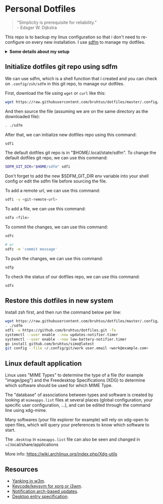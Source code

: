 # Personal Dotfiles

> “Simplicity is prerequisite for reliability.”<br>
> \- Edsger W. Dijkstra

This repo is to backup my linux configuration so that i don't need to
re-configure on every new installation.
I use [sdfm](.config/zsh/sdfm) to manage my dotfiles.

<details>
<summary><strong>Some details about my setup</strong></summary>

Category             | Name
---                  | ---
Operating system     | [Arch linux](https://archlinux.org/)
Window manager       | [i3](https://github.com/i3/i3)
Text editor          | [Vim](https://github.com/vim/vim)<br> [Neovim](https://github.com/neovim/neovim) (no longer using)
Terminal emulator    | [st](https://st.suckless.org)<br> [Alacritty](https://github.com/alacritty/alacritty) (no longer using)
Terminal multiplexer | [Tmux](https://github.com/tmux/tmux)
Shell                | [Zsh](https://zsh.sourceforge.io/Doc/Release/index.html) (interactive)<br> [Bash](https://www.gnu.org/software/bash/)
Shell prompt         | [Custom zsh prompt](https://github.com/bruhtus/dotfiles/blob/master/.config/zsh/prompt)<br> [Starship](https://starship.rs/) (no longer using)<br> [Powerlevel10k](https://github.com/romkatv/powerlevel10k) (no longer using)
Shell plugin manager | [Minzsh](https://github.com/bruhtus/dotfiles/blob/master/.config/zsh/minzsh)<br> [Zplug](https://github.com/zplug/zplug) (no longer using)
Package manager      | [Pacman](https://wiki.archlinux.org/title/pacman)<br> [Yay (AUR helper)](https://github.com/Jguer/yay)
Status bar           | [i3bar](https://i3wm.org/i3bar/)<br> [Polybar](https://github.com/polybar/polybar) (no longer using)
Notification daemon  | [Dunst](https://github.com/dunst-project/dunst)
Launcher             | [Rofi](https://github.com/davatorium/rofi)<br> [Dmenu](https://tools.suckless.org/dmenu/) (no longer using)
Compositor           | [Picom](https://github.com/yshui/picom) (no longer using)
File manager         | [nnn (TUI)](https://github.com/jarun/nnn)<br> [Ranger (TUI)](https://github.com/ranger/ranger) (no longer using)<br> [Pcmanfm (GUI)](https://github.com/lxde/pcmanfm)
Video player         | [Mpv](https://mpv.io/)
System monitor       | [Htop](https://github.com/htop-dev/htop)<br> [Btop](https://github.com/aristocratos/btop)<br> [Bpytop](https://github.com/aristocratos/bpytop) (no longer using)<br> [Gtop](https://github.com/aksakalli/gtop) (no longer using)<br> [Conky](https://github.com/brndnmtthws/conky) (no longer using)
To-do list manager   | [Taskwarrior](https://taskwarrior.org/)
Python venv manager  | [Pyv](https://github.com/bruhtus/pyv)

</details>

## Initialize dotfiles git repo using sdfm

We can use sdfm, which is a shell function that i created and
you can check on `.config/zsh/sdfm` in this git repo, to manage our dotfiles.

First, download the file using `wget` or `curl` like this:
```sh
wget https://raw.githubusercontent.com/bruhtus/dotfiles/master/.config/zsh/sdfm
```

And then source the file (assuming we are on the same directory as the
downloaded file):
```sh
. ./sdfm
```

After that, we can initialize new dotfiles repo using this command:
```sh
sdfi
```

The default dotfiles git repo is in "$HOME/.local/state/sdfm". To change the
default dotfiles git repo, we can use this command:
```sh
SDFM_GIT_DIR="$HOME/sdfm" sdfi
```

Don't forget to add the new $SDFM_GIT_DIR env variable into your shell
config or edit the sdfm file before sourcing the file.

To add a remote url, we can use this command:
```sh
sdfi -u <git-remote-url>
```

To add a file, we can use this command:
```sh
sdfa <file>
```

To commit the changes, we can use this command:
```sh
sdfc

# or
sdfc -m 'commit message'
```

To push the changes, we can use this command:
```sh
sdfp
```

To check the status of our dotfiles repo, we can use this command:
```sh
sdfs
```

## Restore this dotfiles in new system

Install zsh first, and then run the command below per line:
```sh
wget https://raw.githubusercontent.com/bruhtus/dotfiles/master/.config/zsh/sdfm
. ./sdfm
sdfi -u https://github.com/bruhtus/dotfiles.git -fa
systemctl --user enable --now updates-notifier.timer
systemctl --user enable --now low-battery-notifier.timer
go install github.com/bruhtus/simo@latest
git config --file ~/.config/git/work user.email <work@example.com>
```

## Linux default application

Linux uses "MIME Types" to determine the type of a file (for example "image/jpeg")
and the Freedesktop Specifications (XDG) to determine which software should be used
for which MIME Type.

The "database" of associations between types and software is created by looking at
`mimeapps.list` files at several places (global configuration, your specific user
configuration, ...), and can be edited through the command line using xdg-mime.

Many softwares (your file explorer for example) will rely on xdg-open to open files,
which will query your preferences to know which software to start.

The `.desktop` in `mimeapps.list` file can also be seen and changed in
~/.local/share/applications

More info: https://wiki.archlinux.org/index.php/Xdg-utils

## Resources

- [Yanking in w3m](https://unix.stackexchange.com/questions/12497/yanking-urls-in-w3m).
- [Keycode/keysym for xorg or i3wm](http://xahlee.info/linux/linux_show_keycode_keysym.html).
- [Notification arch-based updates](https://eang.it/notifications-of-pacman-updates/).
- [Desktop entry
specification](https://specifications.freedesktop.org/desktop-entry-spec/latest/).
